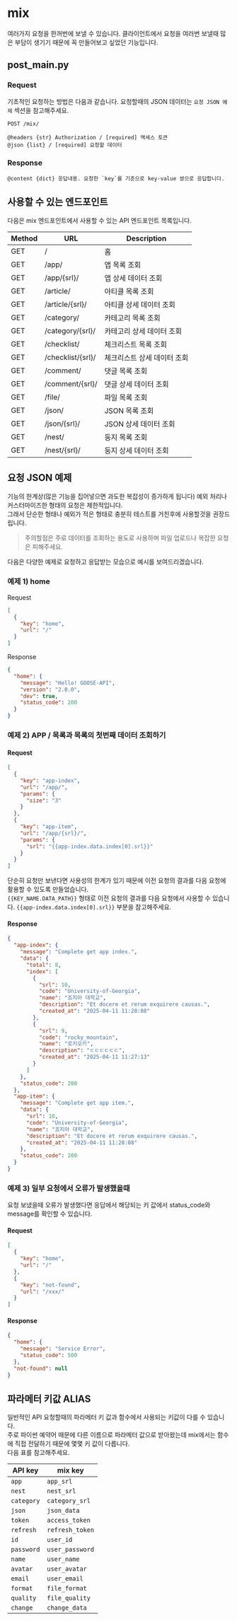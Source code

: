 # mix

여러가지 요청을 한꺼번에 보낼 수 있습니다.
클라이언트에서 요청을 여러번 보낼때 많은 부담이 생기기 때문에 꼭 만들어보고 싶었던 기능입니다.


## post_main.py

### Request

기초적인 요청하는 방법은 다음과 같습니다.
요청할때의 JSON 데이터는 `요청 JSON 예제` 섹션을 참고해주세요.

```
POST /mix/

@headers {str} Authorization / [required] 액세스 토큰
@json {list} / [required] 요청할 데이터
```

### Response

```
@content {dict} 응답내용. 요청한 `key`를 기준으로 key-value 쌍으로 응답합니다.
```


## 사용할 수 있는 엔드포인트

다음은 mix 엔드포인트에서 사용할 수 있는 API 엔드포인트 목록입니다.

| Method | URL               | Description     |
|--------|-------------------|-----------------|
| GET    | /                 | 홈               |
| GET    | /app/             | 앱 목록 조회         |
| GET    | /app/{srl}/       | 앱 상세 데이터 조회     |
| GET    | /article/         | 아티클 목록 조회       |
| GET    | /article/{srl}/   | 아티클 상세 데이터 조회   |
| GET    | /category/        | 카테고리 목록 조회      |
| GET    | /category/{srl}/  | 카테고리 상세 데이터 조회  |
| GET    | /checklist/       | 체크리스트 목록 조회     |
| GET    | /checklist/{srl}/ | 체크리스트 상세 데이터 조회 |
| GET    | /comment/         | 댓글 목록 조회        |
| GET    | /comment/{srl}/   | 댓글 상세 데이터 조회    |
| GET    | /file/            | 파일 목록 조회        |
| GET    | /json/            | JSON 목록 조회      |
| GET    | /json/{srl}/      | JSON 상세 데이터 조회  |
| GET    | /nest/            | 둥지 목록 조회        |
| GET    | /nest/{srl}/      | 둥지 상세 데이터 조회    |


## 요청 JSON 예제

기능의 한계상(많은 기능을 집어넣으면 과도한 복잡성이 증가하게 됩니다) 예외 처리나 커스터마이즈한 형태의 요청은 제한적입니다.  
그래서 단순한 형태나 예외가 적은 형태로 충분히 테스트를 거친후에 사용할것을 권장드립니다.

> 주의할점은 주로 데이터를 조회하는 용도로 사용하며 파일 업로드나 복잡한 요청은 피해주세요.

다음은 다양한 예제로 요청하고 응답받는 모습으로 예시를 보여드리겠습니다.

### 예제 1) home

Request

```json
[
  {
    "key": "home",
    "url": "/"
  }
]
```

Response

```json
{
  "home": {
    "message": "Hello! GOOSE-API",
    "version": "2.0.0",
    "dev": true,
    "status_code": 200
  }
}
```

### 예제 2) APP / 목록과 목록의 첫번째 데이터 조회하기

#### Request

```json
[
  {
    "key": "app-index",
    "url": "/app/",
    "params": {
      "size": "3"
    }
  },
  {
    "key": "app-item",
    "url": "/app/{srl}/",
    "params": {
      "srl": "{{app-index.data.index[0].srl}}"
    }
  }
]
```

단순히 요청만 보낸다면 사용성의 한계가 있기 때문에 이전 요청의 결과를 다음 요청에 활용할 수 있도록 만들었습니다.  
`{{KEY_NAME.DATA_PATH}}` 형태로 이전 요청의 결과를 다음 요청에서 사용할 수 있습니다. `{{app-index.data.index[0].srl}}` 부분을 참고해주세요.

#### Response

```json
{
  "app-index": {
    "message": "Complete get app index.",
    "data": {
      "total": 8,
      "index": [
        {
          "srl": 10,
          "code": "University-of-Georgia",
          "name": "죠지아 대학교",
          "description": "Et docere et rerum exquirere causas.",
          "created_at": "2025-04-11 11:28:08"
        },
        {
          "srl": 9,
          "code": "rocky_mountain",
          "name": "로키오키",
          "description": "ㄷㄷㄷㄷㄷㄷ",
          "created_at": "2025-04-11 11:27:13"
        }
      ]
    },
    "status_code": 200
  },
  "app-item": {
    "message": "Complete get app item.",
    "data": {
      "srl": 10,
      "code": "University-of-Georgia",
      "name": "죠지아 대학교",
      "description": "Et docere et rerum exquirere causas.",
      "created_at": "2025-04-11 11:28:08"
    },
    "status_code": 200
  }
}
```

### 예제 3) 일부 요청에서 오류가 발생했을때

요청 보냈을때 오류가 발생했다면 응답에서 해당되는 키 값에서 status_code와 message를 확인할 수 있습니다.

#### Request

```json
[
  {
    "key": "home",
    "url": "/"
  },
  {
    "key": "not-found",
    "url": "/xxx/"
  }
]
```

#### Response

```json
{
  "home": {
    "message": "Service Error",
    "status_code": 500
  },
  "not-found": null
}
```


## 파라메터 키값 ALIAS

일반적인 API 요청할때의 파라메터 키 값과 함수에서 사용되는 키값이 다를 수 있습니다.  
주로 파이썬 예약어 때문에 다른 이름으로 파라메터 값으로 받아왔는데 mix에서는 함수에 직접 전달하기 때문에 몇몇 키 값이 다릅니다.  
다음 표를 참고해주세요.

| API key    | mix key         |
|------------|-----------------|
| `app`      | `app_srl`       |
| `nest`     | `nest_srl`      |
| `category` | `category_srl`  |
| `json`     | `json_data`     |
| `token`    | `access_token`  |
| `refresh`  | `refresh_token` |
| `id`       | `user_id`       |
| `password` | `user_password` |
| `name`     | `user_name`     |
| `avatar`   | `user_avatar`   |
| `email`    | `user_email`    |
| `format`   | `file_format`   |
| `quality`  | `file_quality`  |
| `change`   | `change_data`   |
